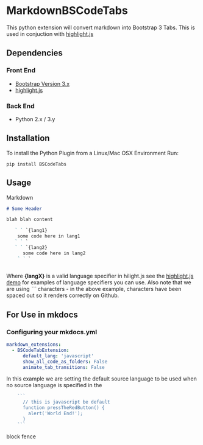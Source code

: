 # MarkdownBSCodeTabs
This python extension will convert markdown into Bootstrap 3 Tabs. This is used in conjuction with [highlight.js](https://highlightjs.org)

## Dependencies
### Front End
* [Bootstrap Version 3.x](http://getbootstrap.com/)
* [highlight.js](https://highlightjs.org)

### Back End
* Python 2.x / 3.y


## Installation
To install the Python Plugin from a Linux/Mac OSX Environment Run: 
```
pip install BSCodeTabs
```

## Usage
Markdown
```markdown
# Some Header

blah blah content

   ` ` `{lang1}
    some code here in lang1
   ` ` `
   ` ` `{lang2}
      some code here in lang2
    ` ` `
  
```

Where **{langX}** is a valid language specifier in hilight.js see the [highlight.js demo](https://highlightjs.org/static/demo/) for examples of language specifiers you can use. Also note that we are using *```* characters - in the above example, characters have been spaced out so it renders correctly on Github.



## For Use in mkdocs

### Configuring your mkdocs.yml
```yml
markdown_extensions:
  - BSCodeTabExtension:
      default_lang: 'javascript'
      show_all_code_as_folders: False
      animate_tab_transitions: False
```
In this example we are setting the default source language to be used when no source language is specified in the 
```javascript
    ```
      // this is javascript be default
      function pressTheRedButton() {
        alert('World End!');
      }
    ```
``` 
block fence




